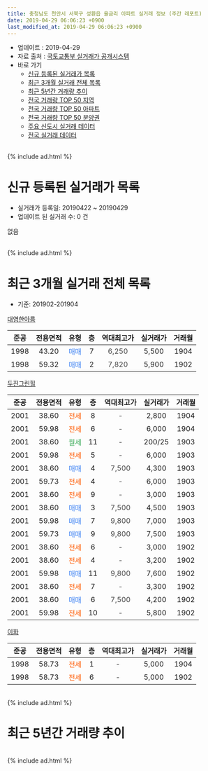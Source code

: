```yaml
---
title: 충청남도 천안시 서북구 성환읍 율금리 아파트 실거래 정보 (주간 레포트)
date: 2019-04-29 06:06:23 +0900
last_modified_at: 2019-04-29 06:06:23 +0900
---
```


* 업데이트 : 2019-04-29
* 자료 출처 : [국토교통부 실거래가 공개시스템](http://rt.molit.go.kr)
* 바로 가기
    * [신규 등록된 실거래가 목록](#신규-등록된-실거래가-목록)
    * [최근 3개월 실거래 전체 목록](#최근-3개월-실거래-전체-목록)
    * [최근 5년간 거래량 추이](#최근-5년간-거래량-추이)
    * [전국 거래량 TOP 50 지역](https://inasie.github.io/apt-trade-info/최근-3개월-전국에서-가장-거래가-많이-발생한-지역)
    * [전국 거래량 TOP 50 아파트](https://inasie.github.io/apt-trade-info/최근-3개월-전국에서-가장-거래가-많이-발생한-아파트)
    * [전국 거래량 TOP 50 분양권](https://inasie.github.io/apt-trade-info/최근-3개월-전국에서-가장-거래가-많이-발생한-분양권)
    * [주요 신도시 실거래 데이터](https://inasie.github.io/apt-trade-info/주요-신도시)
    * [전국 실거래 데이터](https://inasie.github.io/apt-trade-info/전국)
<br>
{% include ad.html %}
<br>

# 신규 등록된 실거래가 목록
* 실거래가 등록일: 20190422 ~ 20190429
* 업데이트 된 실거래 수: 0 건

없음

<br>
{% include ad.html %}
<br>

# 최근 3개월 실거래 전체 목록
* 기준: 201902-201904


[대영한아름](https://search.naver.com/search.naver?query=%EC%B6%A9%EC%B2%AD%EB%82%A8%EB%8F%84+%EC%B2%9C%EC%95%88%EC%8B%9C+%EC%84%9C%EB%B6%81%EA%B5%AC+%EC%84%B1%ED%99%98%EC%9D%8D+%EC%9C%A8%EA%B8%88%EB%A6%AC+%EB%8C%80%EC%98%81%ED%95%9C%EC%95%84%EB%A6%84)

|준공|전용면적|유형|층|역대최고가|실거래가|거래월|
|:---:|:---:|:---:|:---:|:---:|:---:|:---:|
|1998|43.20|<span style="color:#4285f3">매매</span>|7|<span style="color:#444444">6,250</span>|5,500|1904|
|1998|59.32|<span style="color:#4285f3">매매</span>|2|<span style="color:#444444">7,820</span>|5,900|1902|

[두진그린힐](https://search.naver.com/search.naver?query=%EC%B6%A9%EC%B2%AD%EB%82%A8%EB%8F%84+%EC%B2%9C%EC%95%88%EC%8B%9C+%EC%84%9C%EB%B6%81%EA%B5%AC+%EC%84%B1%ED%99%98%EC%9D%8D+%EC%9C%A8%EA%B8%88%EB%A6%AC+%EB%91%90%EC%A7%84%EA%B7%B8%EB%A6%B0%ED%9E%90)

|준공|전용면적|유형|층|역대최고가|실거래가|거래월|
|:---:|:---:|:---:|:---:|:---:|:---:|:---:|
|2001|38.60|<span style="color:#ff5a00">전세</span>|8|<span style="color:#444444">-</span>|2,800|1904|
|2001|59.98|<span style="color:#ff5a00">전세</span>|6|<span style="color:#444444">-</span>|6,000|1904|
|2001|38.60|<span style="color:#34a853">월세</span>|11|<span style="color:#444444">-</span>|200/25|1903|
|2001|59.98|<span style="color:#ff5a00">전세</span>|5|<span style="color:#444444">-</span>|6,000|1903|
|2001|38.60|<span style="color:#4285f3">매매</span>|4|<span style="color:#444444">7,500</span>|4,300|1903|
|2001|59.73|<span style="color:#ff5a00">전세</span>|4|<span style="color:#444444">-</span>|6,000|1903|
|2001|38.60|<span style="color:#ff5a00">전세</span>|9|<span style="color:#444444">-</span>|3,000|1903|
|2001|38.60|<span style="color:#4285f3">매매</span>|3|<span style="color:#444444">7,500</span>|4,500|1903|
|2001|59.98|<span style="color:#4285f3">매매</span>|7|<span style="color:#444444">9,800</span>|7,000|1903|
|2001|59.73|<span style="color:#4285f3">매매</span>|9|<span style="color:#444444">9,800</span>|7,500|1903|
|2001|38.60|<span style="color:#ff5a00">전세</span>|6|<span style="color:#444444">-</span>|3,000|1902|
|2001|38.60|<span style="color:#ff5a00">전세</span>|4|<span style="color:#444444">-</span>|3,200|1902|
|2001|59.98|<span style="color:#4285f3">매매</span>|11|<span style="color:#444444">9,800</span>|7,600|1902|
|2001|38.60|<span style="color:#ff5a00">전세</span>|7|<span style="color:#444444">-</span>|3,300|1902|
|2001|38.60|<span style="color:#4285f3">매매</span>|6|<span style="color:#444444">7,500</span>|4,200|1902|
|2001|59.98|<span style="color:#ff5a00">전세</span>|10|<span style="color:#444444">-</span>|5,800|1902|

[이화](https://search.naver.com/search.naver?query=%EC%B6%A9%EC%B2%AD%EB%82%A8%EB%8F%84+%EC%B2%9C%EC%95%88%EC%8B%9C+%EC%84%9C%EB%B6%81%EA%B5%AC+%EC%84%B1%ED%99%98%EC%9D%8D+%EC%9C%A8%EA%B8%88%EB%A6%AC+%EC%9D%B4%ED%99%94)

|준공|전용면적|유형|층|역대최고가|실거래가|거래월|
|:---:|:---:|:---:|:---:|:---:|:---:|:---:|
|1998|58.73|<span style="color:#ff5a00">전세</span>|1|<span style="color:#444444">-</span>|5,000|1904|
|1998|58.73|<span style="color:#ff5a00">전세</span>|6|<span style="color:#444444">-</span>|5,000|1902|


<br>
{% include ad.html %}
<br>

# 최근 5년간 거래량 추이


<div style="width:100%;">
    <canvas id="deal_progress" height="200"></canvas>
</div>

<script>
new Chart(document.getElementById("deal_progress"), {
    type: 'line',
    data: {
        labels: ['201404','201405','201406','201407','201408','201409','201410','201411','201412','201501','201502','201503','201504','201505','201506','201507','201508','201509','201510','201511','201512','201601','201602','201603','201604','201605','201606','201607','201608','201609','201610','201611','201612','201701','201702','201703','201704','201705','201706','201707','201708','201709','201710','201711','201712','201801','201802','201803','201804','201805','201806','201807','201808','201809','201810','201811','201812','201901','201902','201903','201904'],
        datasets: [{
            label: '매매',
            pointRadius: 1,
            data: [13, 11, 14, 10, 11, 15, 9, 21, 8, 13, 8, 14, 9, 7, 13, 9, 10, 8, 4, 13, 10, 9, 9, 3, 11, 9, 7, 3, 9, 10, 8, 8, 7, 6, 7, 16, 7, 4, 13, 2, 6, 4, 6, 5, 5, 7, 7, 11, 10, 7, 7, 8, 11, 6, 4, 5, 2, 2, 3, 4, 1],
            borderColor: "rgba(255, 201, 14, 1)",
            backgroundColor: "rgba(255, 201, 14, 0.5)",
            fill: false,
            lineTension: 0
        },{
            label: '전월세',
            pointRadius: 1,
            data: [14, 14, 9, 4, 11, 12, 11, 9, 5, 3, 5, 10, 9, 8, 11, 12, 13, 6, 8, 5, 3, 8, 6, 6, 7, 6, 3, 7, 6, 6, 6, 4, 2, 2, 5, 5, 6, 2, 4, 7, 7, 5, 1, 4, 4, 6, 7, 13, 2, 2, 7, 5, 4, 6, 5, 1, 2, 4, 5, 4, 3],
            borderColor: "rgba(0, 141, 185, 1)",
            backgroundColor: "rgba(0, 141, 185, 0.5)",
            fill: false,
            lineTension: 0
        }
        ]
    },
    options: {
        responsive: true,
        title: {
            display: false
        },
        tooltips: {
            mode: 'index',
            intersect: false
        },
        hover: {
            mode: 'nearest',
            intersect: true
        },
        scales: {
            xAxes: [{
                display: true,
                scaleLabel: {
                    display: true,
                    labelString: '년/월'
                }
            }],
            yAxes: [{
                display: true,
                ticks: {
                    suggestedMin: 0,
                },
                scaleLabel: {
                    display: true,
                    labelString: '실거래 수'
                }
            }]
        }
    }
});

</script>


<br>
{% include ad.html %}
<br>

